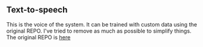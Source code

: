 ## Text-to-speech

This is the voice of the system. It can be trained with custom data using the original REPO. I've tried to remove as much as possible to simplify things. The original REPO is [here](https://github.com/myshell-ai/MeloTTS?tab=readme-ov-file)

